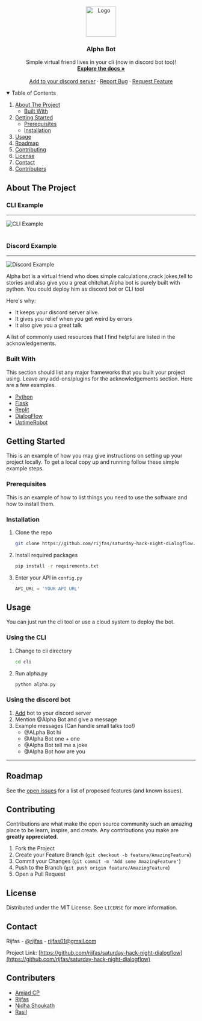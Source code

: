 

<!-- PROJECT LOGO -->
<br />
<p align="center">
  <a href="https://github.com/rijfas/saturday-hack-night-dialogflow">
    <img src="images/logo.png" alt="Logo" width="80" height="80">
  </a>

  <h3 align="center">Alpha Bot</h3>

  <p align="center">
    Simple virtual friend lives in your cli (now in discord bot too)!
    <br />
    <a href="https://github.com/rijfas/saturday-hack-night-dialogflow"><strong>Explore the docs »</strong></a>
    <br />
    <br />
    <a href="https://discord.com/oauth2/authorize?client_id=868410422536052786&scope=bot">Add to your discord server</a>
    ·
    <a href="https://github.com/github.com/rijfas/saturday-hack-night-dialogflow/issues">Report Bug</a>
    ·
    <a href="https://github.com/github.com/rijfas/saturday-hack-night-dialogflow/issues">Request Feature</a>
  </p>
</p>



<!-- TABLE OF CONTENTS -->
<details open="open">
  <summary>Table of Contents</summary>
  <ol>
    <li>
      <a href="#about-the-project">About The Project</a>
      <ul>
        <li><a href="#built-with">Built With</a></li>
      </ul>
    </li>
    <li>
      <a href="#getting-started">Getting Started</a>
      <ul>
        <li><a href="#prerequisites">Prerequisites</a></li>
        <li><a href="#installation">Installation</a></li>
      </ul>
    </li>
    <li><a href="#usage">Usage</a></li>
    <li><a href="#roadmap">Roadmap</a></li>
    <li><a href="#contributing">Contributing</a></li>
    <li><a href="#license">License</a></li>
    <li><a href="#contact">Contact</a></li>
    <li><a href="#contributers">Contributers</a></li>
  </ol>
</details>



<!-- ABOUT THE PROJECT -->
## About The Project
### CLI Example
---
<img src="images/out_1.png" alt="CLI Example">

<br>
<br>

### Discord Example
---
<img src="images/out_2.png" alt="Discord Example">


Alpha bot is a virtual friend who does simple calculations,crack jokes,tell to stories and also give you a great chitchat.Alpha bot is purely built with python.
You could deploy him as discord bot or CLI tool

Here's why:
* It keeps your discord server alive.
* It gives you relief when you get weird by errors
* It also give you a great talk
 

A list of commonly used resources that I find helpful are listed in the acknowledgements.

### Built With

This section should list any major frameworks that you built your project using. Leave any add-ons/plugins for the acknowledgements section. Here are a few examples.
* [Python](https://www.python.org/)
* [Flask](https://flask.palletsprojects.com/)
* [Replit](https://replit.com/)
* [DialogFlow](https://dialogflow.cloud.google.com/#/getStarted)
* [UptimeRobot](https://uptimerobot.com/)


<!-- GETTING STARTED -->
## Getting Started

This is an example of how you may give instructions on setting up your project locally.
To get a local copy up and running follow these simple example steps.

### Prerequisites

This is an example of how to list things you need to use the software and how to install them.

### Installation

1. Clone the repo
   ```sh
   git clone https://github.com/rijfas/saturday-hack-night-dialogflow.git
   ```
3. Install required packages
   ```sh
   pip install -r requirements.txt
   ```
4. Enter your API in `config.py`
   ```py
   API_URL = 'YOUR API URL'
   ```



<!-- USAGE EXAMPLES -->
## Usage

You can just run the cli tool or use a cloud system to deploy the bot.

### Using the CLI

1. Change to cli directory
   ```sh
   cd cli
   ```
3. Run alpha.py
   ```sh
   python alpha.py
   ```

### Using the discord bot

1. <a href="https://discord.com/oauth2/authorize?client_id=868410422536052786&scope=bot">Add</a> bot to your discord server 
2. Mention @Alpha Bot and give a message
3. Example messages (Can handle small talks too!)
   - @ALpha Bot hi
   - @Alpha Bot one + one
   - @Alpha Bot tell me a joke
   - @Alpha Bot how are you
   
---
   


<!-- ROADMAP -->
## Roadmap

See the [open issues](https://github.com/othneildrew/Best-README-Template/issues) for a list of proposed features (and known issues).



<!-- CONTRIBUTING -->
## Contributing

Contributions are what make the open source community such an amazing place to be learn, inspire, and create. Any contributions you make are **greatly appreciated**.

1. Fork the Project
2. Create your Feature Branch (`git checkout -b feature/AmazingFeature`)
3. Commit your Changes (`git commit -m 'Add some AmazingFeature'`)
4. Push to the Branch (`git push origin feature/AmazingFeature`)
5. Open a Pull Request



<!-- LICENSE -->
## License

Distributed under the MIT License. See `LICENSE` for more information.



<!-- CONTACT -->
## Contact

Rijfas - [@rijfas](https://github.com/rijfas) - rijfas01@gmail.com

Project Link: [https://github.com/rijfas/saturday-hack-night-dialogflow](https://github.com/rijfas/saturday-hack-night-dialogflow)



<!-- CONTRIBUTERS -->
## Contributers
* [Amjad CP](https://github.com/amjadcp)
* [Rijfas](https://github.com/rijfas)
* [Nidha Shoukath](https://github.com/nidhashoukhath)
* [Rasil](https://github.com/rasilkp/rasilkp)




